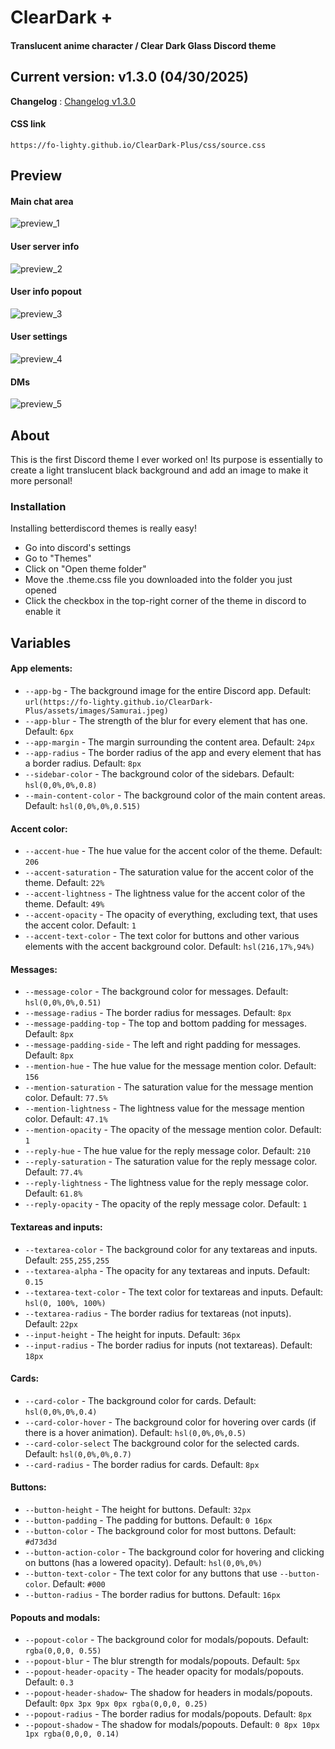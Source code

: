 # ClearDark +
#### Translucent anime character / Clear Dark Glass Discord theme

## Current version: v1.3.0 (04/30/2025)

**Changelog** : [Changelog v1.3.0](https://fo-lighty.github.io/ClearDark-Plus/changelog)

#### **CSS link**
```
https://fo-lighty.github.io/ClearDark-Plus/css/source.css
```

## Preview

#### Main chat area

![preview_1](assets/preview/main_chat_area.png)

#### User server info

![preview_2](assets/preview/user_server_info.png)

#### User info popout

![preview_3](assets/preview/user_info_pop.png)

#### User settings

![preview_4](assets/preview/user_settings.png)

#### DMs

![preview_5](assets/preview/DMs.png)


## About

This is the first Discord theme I ever worked on!
Its purpose is essentially to create a light translucent black background and add an image to make it more personal!

### Installation

Installing betterdiscord themes is really easy!
- Go into discord's settings
- Go to "Themes"
- Click on "Open theme folder"
- Move the .theme.css file you downloaded into the folder you just opened
- Click the checkbox in the top-right corner of the theme in discord to enable it

## Variables

#### App elements:
 - `--app-bg` - The background image for the entire Discord app. Default: `url(https://fo-lighty.github.io/ClearDark-Plus/assets/images/Samurai.jpeg)`
 - `--app-blur` - The strength of the blur for every element that has one. Default: `6px`
 - `--app-margin` - The margin surrounding the content area. Default: `24px`
 - `--app-radius` - The border radius of the app and every element that has a border radius. Default: `8px`
 - `--sidebar-color` - The background color of the sidebars. Default: `hsl(0,0%,0%,0.8)`
 - `--main-content-color` - The background color of the main content areas. Default: `hsl(0,0%,0%,0.515)`

#### Accent color:
 - `--accent-hue` - The hue value for the accent color of the theme. Default: `206`
 - `--accent-saturation` - The saturation value for the accent color of the theme. Default: `22%`
 - `--accent-lightness` - The lightness value for the accent color of the theme. Default: `49%`
 - `--accent-opacity` - The opacity of everything, excluding text, that uses the accent color. Default: `1`
 - `--accent-text-color` - The text color for buttons and other various elements with the accent background color. Default: `hsl(216,17%,94%)`

#### Messages:
 - `--message-color` - The background color for messages. Default: `hsl(0,0%,0%,0.51)`
 - `--message-radius` - The border radius for messages. Default: `8px`
 - `--message-padding-top` - The top and bottom padding for messages. Default: `8px`
 - `--message-padding-side` - The left and right padding for messages. Default: `8px`
 - `--mention-hue` - The hue value for the message mention color. Default: `156`
 - `--mention-saturation` - The saturation value for the message mention color. Default: `77.5%`
 - `--mention-lightness` - The lightness value for the message mention color. Default: `47.1%`
 - `--mention-opacity` - The opacity of the message mention color. Default: `1`
 - `--reply-hue` - The hue value for the reply message color. Default: `210`
 - `--reply-saturation` - The saturation value for the reply message color. Default: `77.4%`
 - `--reply-lightness` - The lightness value for the reply message color. Default: `61.8%`
 - `--reply-opacity` - The opacity of the reply message color. Default: `1`

#### Textareas and inputs:
 - `--textarea-color` - The background color for any textareas and inputs. Default: `255,255,255`
 - `--textarea-alpha` - The opacity for any textareas and inputs. Default: `0.15`
 - `--textarea-text-color` - The text color for textareas and inputs. Default: `hsl(0, 100%, 100%)`
 - `--textarea-radius` - The border radius for textareas (not inputs). Default: `22px`
 - `--input-height` - The height for inputs. Default: `36px`
 - `--input-radius` - The border radius for inputs (not textareas). Default: `18px`

#### Cards:
 - `--card-color` - The background color for cards. Default: `hsl(0,0%,0%,0.4)`
 - `--card-color-hover` - The background color for hovering over cards (if there is a hover animation). Default: `hsl(0,0%,0%,0.5)`
 - `--card-color-select` The background color for the selected cards. Default: `hsl(0,0%,0%,0.7)`
 - `--card-radius` - The border radius for cards. Default: `8px`

#### Buttons:
 - `--button-height` - The height for buttons. Default: `32px`
 - `--button-padding` - The padding for buttons. Default: `0 16px`
 - `--button-color` - The background color for most buttons. Default: `#d73d3d`
 - `--button-action-color` - The background color for hovering and clicking on buttons (has a lowered opacity). Default: `hsl(0,0%,0%)`
 - `--button-text-color` - The text color for any buttons that use `--button-color`. Default: `#000`
 - `--button-radius` - The border radius for buttons. Default: `16px`

#### Popouts and modals:
 - `--popout-color` - The background color for modals/popouts. Default: `rgba(0,0,0, 0.55)`
 - `--popout-blur` - The blur strength for modals/popouts. Default: `5px`
 - `--popout-header-opacity` - The header opacity for modals/popouts. Default: `0.3`
 - `--popout-header-shadow`- The shadow for headers in modals/popouts. Default: `0px 3px 9px 0px rgba(0,0,0, 0.25)`
 - `--popout-radius` - The border radius for modals/popouts. Default: `8px`
 - `--popout-shadow` - The shadow for modals/popouts. Default: `0 8px 10px 1px rgba(0,0,0, 0.14)`
